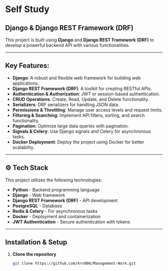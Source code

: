 # Self Study

## Django & Django REST Framework (DRF)

This project is built using **Django** and **Django REST Framework (DRF)** to develop a powerful backend API with various functionalities.

---

##  Key Features:

- **Django**: A robust and flexible web framework for building web applications.  
- **Django REST Framework (DRF)**: A toolkit for creating RESTful APIs.  
- **Authentication & Authorization**: JWT or session-based authentication.  
- **CRUD Operations**: Create, Read, Update, and Delete functionality.  
- **Serializers**: DRF serializers for handling JSON data.  
- **Permissions & Throttling**: Manage user access levels and request limits.  
- **Filtering & Searching**: Implement API filters, sorting, and search functionality.  
- **Pagination**: Optimize large data queries with pagination.  
- **Signals & Celery**: Use Django signals and Celery for asynchronous tasks.  
- **Docker Deployment**: Deploy the project using Docker for better scalability.  

---

## ⚙ Tech Stack

This project utilizes the following technologies:

- **Python** - Backend programming language  
- **Django** - Web framework  
- **Django REST Framework (DRF)** - API development  
- **PostgreSQL** - Database  
- **Redis & Celery** - For asynchronous tasks  
- **Docker** - Deployment and containerization  
- **JWT Authentication** - Secure authentication with tokens  

---

## Installation & Setup

1. **Clone the repository**  
   ```sh
   git clone https://github.com/krv006/Management-Work.git
